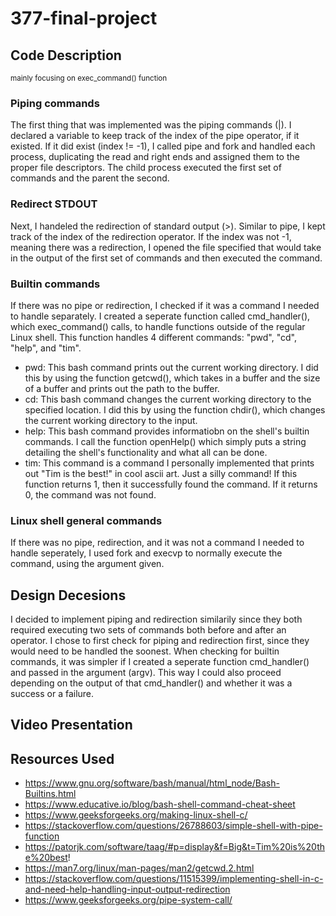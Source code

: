 # 377-final-project

## Code Description 
<sub>mainly focusing on exec_command() function</sub>
### Piping commands
The first thing that was implemented was the piping commands (|). I declared a variable to keep track of the index of the pipe operator, if it existed. If it did exist (index != -1), I called pipe and fork and handled each process, duplicating the read and right ends and assigned them to the proper file descriptors. The child process executed the first set of commands and the parent the second. 

### Redirect STDOUT
Next, I handeled the redirection of standard output (>). Similar to pipe, I kept track of the index of the redirection operator. If the index was not -1, meaning there was a redirection, I opened the file specified that would take in the output of the first set of commands and then executed the command.

### Builtin commands
If there was no pipe or redirection, I checked if it was a command I needed to handle separately. I created a seperate function called cmd_handler(), which exec_command() calls, to handle functions outside of the regular Linux shell. This function handles 4 different commands: "pwd", "cd", "help", and "tim".
* pwd: This bash command prints out the current working directory. I did this by using the function getcwd(), which takes in a buffer and the size of a buffer and prints out the path to the buffer. 
* cd: This bash command changes the current working directory to the specified location. I did this by using the function chdir(), which changes the current working directory to the input. 
* help: This bash command provides informatiobn on the shell's builtin commands. I call the function openHelp() which simply puts a string detailing the shell's functionality and what all can be done. 
* tim: This command is a command I personally implemented that prints out "Tim is the best!" in cool ascii art. Just a silly command!
If this function returns 1, then it successfully found the command. If it returns 0, the command was not found.

### Linux shell general commands
If there was no pipe, redirection, and it was not a command I needed to handle seperately, I used fork and execvp to normally execute the command, using the argument given.

## Design Decesions
I decided to implement piping and redirection similarily since they both required executing two sets of commands both before and after an operator. I chose to first check for piping and redirection first, since they would need to be handled the soonest. When checking for builtin commands, it was simpler if I created a seperate function cmd_handler() and passed in the argument (argv). This way I could also proceed depending on the output of that cmd_handler() and whether it was a success or a failure.

## Video Presentation

## Resources Used
* https://www.gnu.org/software/bash/manual/html_node/Bash-Builtins.html
* https://www.educative.io/blog/bash-shell-command-cheat-sheet
* https://www.geeksforgeeks.org/making-linux-shell-c/
* https://stackoverflow.com/questions/26788603/simple-shell-with-pipe-function
* https://patorjk.com/software/taag/#p=display&f=Big&t=Tim%20is%20the%20best!
* https://man7.org/linux/man-pages/man2/getcwd.2.html
* https://stackoverflow.com/questions/11515399/implementing-shell-in-c-and-need-help-handling-input-output-redirection
* https://www.geeksforgeeks.org/pipe-system-call/
